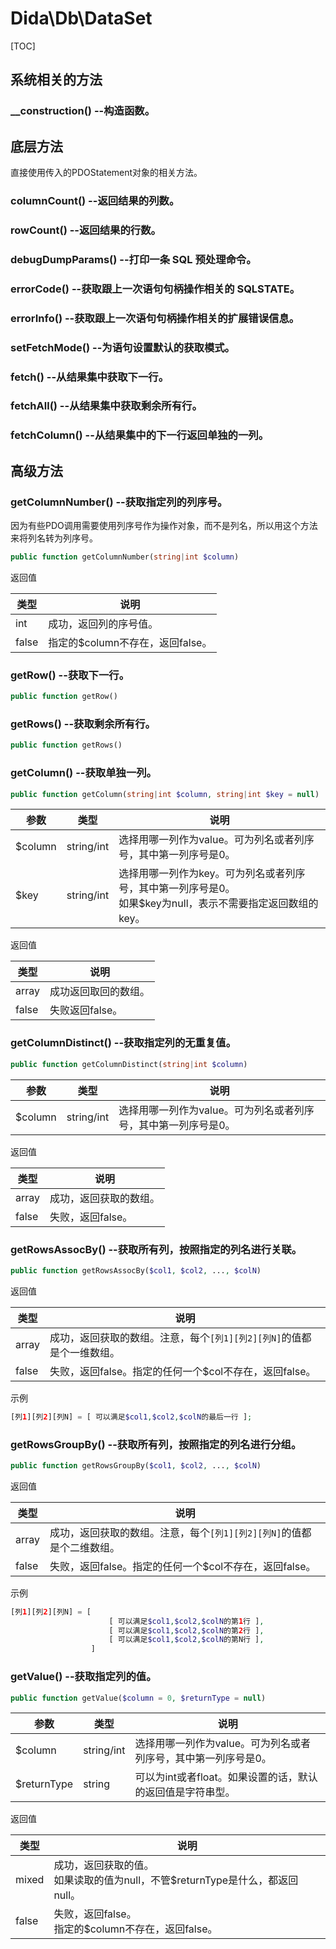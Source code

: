 # Dida\Db\DataSet

[TOC]

## 系统相关的方法

### __construction() --构造函数。

## 底层方法
直接使用传入的PDOStatement对象的相关方法。

### columnCount() --返回结果的列数。
### rowCount() --返回结果的行数。
### debugDumpParams() --打印一条 SQL 预处理命令。
### errorCode() --获取跟上一次语句句柄操作相关的 SQLSTATE。
### errorInfo() --获取跟上一次语句句柄操作相关的扩展错误信息。
### setFetchMode() --为语句设置默认的获取模式。
### fetch() --从结果集中获取下一行。
### fetchAll() --从结果集中获取剩余所有行。
### fetchColumn() --从结果集中的下一行返回单独的一列。

## 高级方法

### getColumnNumber()  --获取指定列的列序号。
因为有些PDO调用需要使用列序号作为操作对象，而不是列名，所以用这个方法来将列名转为列序号。

```php
public function getColumnNumber(string|int $column)
```

返回值

| 类型 | 说明
|---|---
| int | 成功，返回列的序号值。
| false | 指定的$column不存在，返回false。

### getRow() --获取下一行。

```php
public function getRow()
```

### getRows() --获取剩余所有行。

```php
public function getRows()
```

### getColumn() --获取单独一列。

```php
public function getColumn(string|int $column, string|int $key = null)
```

| 参数 |	类型 | 说明
|---|---|---
| $column | string/int | 选择用哪一列作为value。可为列名或者列序号，其中第一列序号是0。
| $key | string/int | 选择用哪一列作为key。可为列名或者列序号，其中第一列序号是0。<br>如果$key为null，表示不需要指定返回数组的key。

返回值

| 类型 | 说明
|---|---
| array | 成功返回取回的数组。
| false | 失败返回false。

### getColumnDistinct() --获取指定列的无重复值。

```php
public function getColumnDistinct(string|int $column)
```

| 参数 |	类型 | 说明
|---|---|---
| $column | string/int | 选择用哪一列作为value。可为列名或者列序号，其中第一列序号是0。

返回值

| 类型 | 说明
|---|---
| array | 成功，返回获取的数组。
| false | 失败，返回false。

### getRowsAssocBy() --获取所有列，按照指定的列名进行关联。

```php
public function getRowsAssocBy($col1, $col2, ..., $colN)
```

返回值

| 类型 | 说明
|---|---
| array | 成功，返回获取的数组。注意，每个`[列1][列2][列N]`的值都是个一维数组。
| false | 失败，返回false。指定的任何一个$col不存在，返回false。

示例

```php
[列1][列2][列N] = [ 可以满足$col1,$col2,$colN的最后一行 ];
```

### getRowsGroupBy() --获取所有列，按照指定的列名进行分组。

```php
public function getRowsGroupBy($col1, $col2, ..., $colN)
```

返回值

| 类型 | 说明
|---|---
| array | 成功，返回获取的数组。注意，每个`[列1][列2][列N]`的值都是个二维数组。
| false | 失败，返回false。指定的任何一个$col不存在，返回false。

示例

```php
[列1][列2][列N] = [
                      [ 可以满足$col1,$col2,$colN的第1行 ],
                      [ 可以满足$col1,$col2,$colN的第2行 ],
                      [ 可以满足$col1,$col2,$colN的第N行 ],
                  ]
```

### getValue() --获取指定列的值。

```php
public function getValue($column = 0, $returnType = null)
```

| 参数 |	类型 | 说明
|---|---|---
| $column | string/int | 选择用哪一列作为value。可为列名或者列序号，其中第一列序号是0。
| $returnType | string | 可以为int或者float。如果设置的话，默认的返回值是字符串型。

返回值

| 类型 | 说明
|---|---
| mixed | 成功，返回获取的值。<br>如果读取的值为null，不管$returnType是什么，都返回null。
| false | 失败，返回false。<br>指定的$column不存在，返回false。
